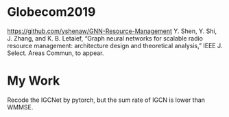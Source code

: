 # Globecom2019
https://github.com/yshenaw/GNN-Resource-Management
Y. Shen, Y. Shi, J. Zhang, and K. B. Letaief, “Graph neural networks for scalable radio resource management: architecture design and theoretical analysis,” IEEE J. Select. Areas Commun, to appear.

# My Work
Recode the IGCNet by pytorch, but the sum rate of IGCN is lower than WMMSE.